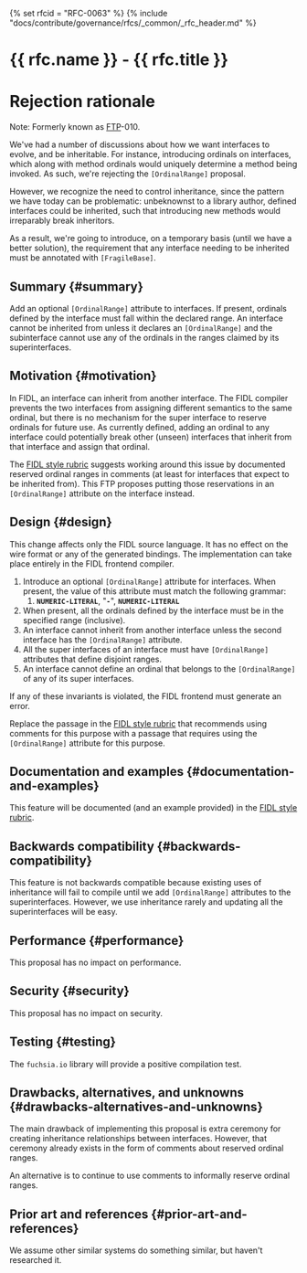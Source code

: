 {% set rfcid = "RFC-0063" %}
{% include "docs/contribute/governance/rfcs/_common/_rfc_header.md" %}
# {{ rfc.name }} - {{ rfc.title }}
<!-- SET the `rfcid` VAR ABOVE. DO NOT EDIT ANYTHING ELSE ABOVE THIS LINE. -->

# Rejection rationale

Note: Formerly known as [FTP](../deprecated-ftp-process.md)-010.

We've had a number of discussions about how we want interfaces to evolve,
and be inheritable.
For instance, introducing ordinals on interfaces, which along with method
ordinals would uniquely determine a method being invoked.
As such, we're rejecting the `[OrdinalRange]` proposal.

However, we recognize the need to control inheritance, since the pattern
we have today can be problematic: unbeknownst to a library author,
defined interfaces could be inherited, such that introducing new methods
would irreparably break inheritors.

As a result, we're going to introduce, on a temporary basis (until we have
a better solution), the requirement that any interface needing to be
inherited must be annotated with `[FragileBase]`.

## Summary {#summary}

Add an optional `[OrdinalRange]` attribute to interfaces.
If present, ordinals defined by the interface must fall within the
declared range.
An interface cannot be inherited from unless it declares an
`[OrdinalRange]` and the subinterface cannot use any of the ordinals
in the ranges claimed by its superinterfaces.

## Motivation {#motivation}

In FIDL, an interface can inherit from another interface.
The FIDL compiler prevents the two interfaces from assigning different
semantics to the same ordinal, but there is no mechanism for the super
interface to reserve ordinals for future use.
As currently defined, adding an ordinal to any interface could potentially
break other (unseen) interfaces that inherit from that interface and assign
that ordinal.

The [FIDL style rubric][fidl-style] suggests working around this
issue by documented reserved ordinal ranges in comments (at least for
interfaces that expect to be inherited from).
This FTP proposes putting those reservations in an `[OrdinalRange]` attribute
on the interface instead.

## Design {#design}

This change affects only the FIDL source language.
It has no effect on the wire format or any of the generated bindings.
The implementation can take place entirely in the FIDL frontend compiler.

1. Introduce an optional `[OrdinalRange]` attribute for interfaces.
   When present, the value of this attribute must match the following grammar:
    1. **`NUMERIC-LITERAL`**, "**`-`**", **`NUMERIC-LITERAL`**
2. When present, all the ordinals defined by the interface must be in the
   specified range (inclusive).
3. An interface cannot inherit from another interface unless the second
   interface has the `[OrdinalRange]` attribute.
4. All the super interfaces of an interface must have `[OrdinalRange]`
   attributes that define disjoint ranges.
5. An interface cannot define an ordinal that belongs to the
   `[OrdinalRange]` of any of its super interfaces.

If any of these invariants is violated, the FIDL frontend must generate an
error.

Replace the passage in the [FIDL style rubric][fidl-style] that
recommends using comments for this purpose with a passage that requires
using the `[OrdinalRange]` attribute for this purpose.

## Documentation and examples {#documentation-and-examples}

This feature will be documented (and an example provided) in the [FIDL style
rubric][fidl-style].

## Backwards compatibility {#backwards-compatibility}

This feature is not backwards compatible because existing uses of
inheritance will fail to compile until we add `[OrdinalRange]` attributes
to the superinterfaces.
However, we use inheritance rarely and updating all the superinterfaces
will be easy.

## Performance {#performance}

This proposal has no impact on performance.

## Security {#security}

This proposal has no impact on security.

## Testing {#testing}

The `fuchsia.io` library will provide a positive compilation test.

## Drawbacks, alternatives, and unknowns {#drawbacks-alternatives-and-unknowns}

The main drawback of implementing this proposal is extra ceremony for
creating inheritance relationships between interfaces.
However, that ceremony already exists in the form of comments about
reserved ordinal ranges.

An alternative is to continue to use comments to informally reserve
ordinal ranges.

## Prior art and references {#prior-art-and-references}

We assume other similar systems do something similar, but haven't
researched it.

<!-- xrefs -->
[fidl-style]: /docs/development/languages/fidl/guides/style.md
